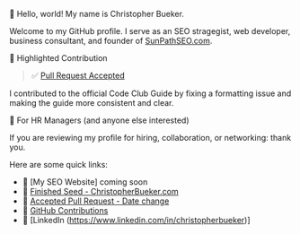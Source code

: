 👋 Hello, world! My name is Christopher Bueker.

Welcome to my GitHub profile. I serve as an SEO stragegist, web developer, business consultant, and founder of [SunPathSEO.com](https://www.sunpathseo.com).

🌟 Highlighted Contribution

> ✅ [Pull Request Accepted](https://github.com/SORTEE/start-your-codeclub-guide/pull/2)

I contributed to the official Code Club Guide by fixing a formatting issue and making the guide more consistent and clear.

💼 For HR Managers (and anyone else interested)

If you are reviewing my profile for hiring, collaboration, or networking: thank you.

Here are some quick links:

- 🔹 [My SEO Website] coming soon
- 🔹 [Finished Seed - ChristopherBueker.com](https://www.christopherbueker.com)
- 🔹 [Accepted Pull Request - Date change](https://github.com/SORTEE/start-your-codeclub-guide/pull/2)
- 🔹 [GitHub Contributions](https://github.com/BornAgainCoder7?tab=repositories)
- 🔹 [LinkedIn (https://www.linkedin.com/in/christopherbueker)]

